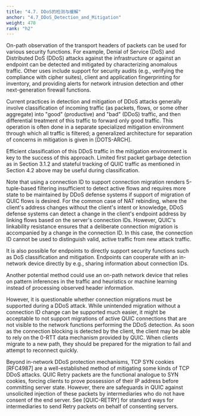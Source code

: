 ```yaml
---
title: "4.7. DDoS的检测与缓解"
anchor: "4.7_DDoS_Detection_and_Mitigation"
weight: 470
rank: "h2"
---
```


On-path observation of the transport headers of packets can be used for various security functions. For example, Denial of Service (DoS) and Distributed DoS (DDoS) attacks against the infrastructure or against an endpoint can be detected and mitigated by characterizing anomalous traffic. Other uses include support for security audits (e.g., verifying the compliance with cipher suites), client and application fingerprinting for inventory, and providing alerts for network intrusion detection and other next-generation firewall functions.

Current practices in detection and mitigation of DDoS attacks generally involve classification of incoming traffic (as packets, flows, or some other aggregate) into "good" (productive) and "bad" (DDoS) traffic, and then differential treatment of this traffic to forward only good traffic. This operation is often done in a separate specialized mitigation environment through which all traffic is filtered; a generalized architecture for separation of concerns in mitigation is given in [DOTS-ARCH].

Efficient classification of this DDoS traffic in the mitigation environment is key to the success of this approach. Limited first packet garbage detection as in Section 3.1.2 and stateful tracking of QUIC traffic as mentioned in Section 4.2 above may be useful during classification.

Note that using a connection ID to support connection migration renders 5-tuple-based filtering insufficient to detect active flows and requires more state to be maintained by DDoS defense systems if support of migration of QUIC flows is desired. For the common case of NAT rebinding, where the client's address changes without the client's intent or knowledge, DDoS defense systems can detect a change in the client's endpoint address by linking flows based on the server's connection IDs. However, QUIC's linkability resistance ensures that a deliberate connection migration is accompanied by a change in the connection ID. In this case, the connection ID cannot be used to distinguish valid, active traffic from new attack traffic.

It is also possible for endpoints to directly support security functions such as DoS classification and mitigation. Endpoints can cooperate with an in-network device directly by e.g., sharing information about connection IDs.

Another potential method could use an on-path network device that relies on pattern inferences in the traffic and heuristics or machine learning instead of processing observed header information.

However, it is questionable whether connection migrations must be supported during a DDoS attack. While unintended migration without a connection ID change can be supported much easier, it might be acceptable to not support migrations of active QUIC connections that are not visible to the network functions performing the DDoS detection. As soon as the connection blocking is detected by the client, the client may be able to rely on the 0-RTT data mechanism provided by QUIC. When clients migrate to a new path, they should be prepared for the migration to fail and attempt to reconnect quickly.

Beyond in-network DDoS protection mechanisms, TCP SYN cookies [RFC4987] are a well-established method of mitigating some kinds of TCP DDoS attacks. QUIC Retry packets are the functional analogue to SYN cookies, forcing clients to prove possession of their IP address before committing server state. However, there are safeguards in QUIC against unsolicited injection of these packets by intermediaries who do not have consent of the end server. See [QUIC-RETRY] for standard ways for intermediaries to send Retry packets on behalf of consenting servers.
